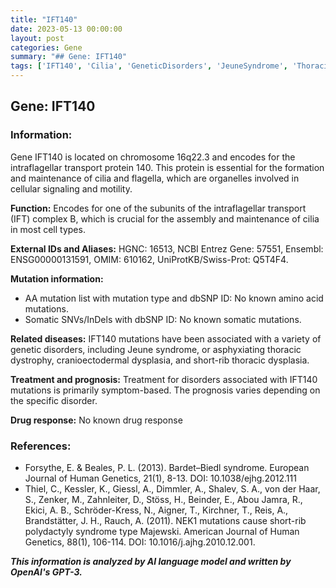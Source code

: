 ```yaml
---
title: "IFT140"
date: 2023-05-13 00:00:00
layout: post
categories: Gene
summary: "## Gene: IFT140"
tags: ['IFT140', 'Cilia', 'GeneticDisorders', 'JeuneSyndrome', 'ThoracicDystrophy', 'SymptomBasedTreatment', 'Prognosis', 'NEK1Mutations']
---
```


## Gene: IFT140

### Information:

Gene IFT140 is located on chromosome 16q22.3 and encodes for the intraflagellar transport protein 140. This protein is essential for the formation and maintenance of cilia and flagella, which are organelles involved in cellular signaling and motility. 

**Function:** Encodes for one of the subunits of the intraflagellar transport (IFT) complex B, which is crucial for the assembly and maintenance of cilia in most cell types.

**External IDs and Aliases:** HGNC: 16513, NCBI Entrez Gene: 57551, Ensembl: ENSG00000131591, OMIM: 610162, UniProtKB/Swiss-Prot: Q5T4F4.

**Mutation information:**
- AA mutation list with mutation type and dbSNP ID: No known amino acid mutations.
- Somatic SNVs/InDels with dbSNP ID: No known somatic mutations. 

**Related diseases:** IFT140 mutations have been associated with a variety of genetic disorders, including Jeune syndrome, or asphyxiating thoracic dystrophy, cranioectodermal dysplasia, and short-rib thoracic dysplasia. 

**Treatment and prognosis:** Treatment for disorders associated with IFT140 mutations is primarily symptom-based. The prognosis varies depending on the specific disorder. 

**Drug response:** No known drug response 

### References:

- Forsythe, E. & Beales, P. L. (2013). Bardet–Biedl syndrome. European Journal of Human Genetics, 21(1), 8-13. DOI: 10.1038/ejhg.2012.111
- Thiel, C., Kessler, K., Giessl, A., Dimmler, A., Shalev, S. A., von der Haar, S., Zenker, M., Zahnleiter, D., Stöss, H., Beinder, E., Abou Jamra, R., Ekici, A. B., Schröder-Kress, N., Aigner, T., Kirchner, T., Reis, A., Brandstätter, J. H., Rauch, A. (2011). NEK1 mutations cause short-rib polydactyly syndrome type Majewski. American Journal of Human Genetics, 88(1), 106-114. DOI: 10.1016/j.ajhg.2010.12.001.

**_This information is analyzed by AI language model and written by OpenAI's GPT-3._**